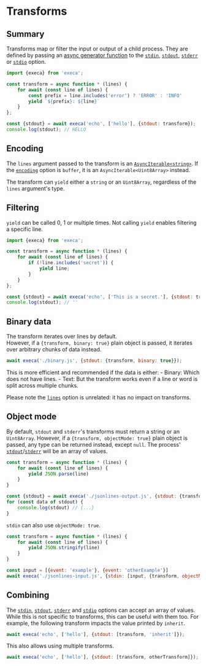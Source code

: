 # Transforms

## Summary

Transforms map or filter the input or output of a child process. They are defined by passing an [async generator function](https://developer.mozilla.org/en-US/docs/Web/JavaScript/Reference/Statements/async_function*) to the [`stdin`](../readme.md#stdin), [`stdout`](../readme.md#stdout-1), [`stderr`](../readme.md#stderr-1) or [`stdio`](../readme.md#stdio-1) option.

```js
import {execa} from 'execa';

const transform = async function * (lines) {
	for await (const line of lines) {
		const prefix = line.includes('error') ? 'ERROR' : 'INFO'
		yield `${prefix}: ${line}`
	}
};

const {stdout} = await execa('echo', ['hello'], {stdout: transform});
console.log(stdout); // HELLO
```

## Encoding

The `lines` argument passed to the transform is an [`AsyncIterable<string>`](https://developer.mozilla.org/en-US/docs/Web/JavaScript/Reference/Iteration_protocols#the_async_iterator_and_async_iterable_protocols). If the [`encoding`](../readme.md#encoding) option is `buffer`, it is an `AsyncIterable<Uint8Array>` instead.

The transform can `yield` either a `string` or an `Uint8Array`, regardless of the `lines` argument's type.

## Filtering

`yield` can be called 0, 1 or multiple times. Not calling `yield` enables filtering a specific line.

```js
import {execa} from 'execa';

const transform = async function * (lines) {
	for await (const line of lines) {
		if (!line.includes('secret')) {
			yield line;
		}
	}
};

const {stdout} = await execa('echo', ['This is a secret.'], {stdout: transform});
console.log(stdout); // ''
```

## Binary data

The transform iterates over lines by default.\
However, if a `{transform, binary: true}` plain object is passed, it iterates over arbitrary chunks of data instead.

```js
await execa('./binary.js', {stdout: {transform, binary: true}});
```

This is more efficient and recommended if the data is either:
	- Binary: Which does not have lines.
	- Text: But the transform works even if a line or word is split across multiple chunks.

Please note the [`lines`](../readme.md#lines) option is unrelated: it has no impact on transforms.

## Object mode

By default, `stdout` and `stderr`'s transforms must return a string or an `Uint8Array`. However, if a `{transform, objectMode: true}` plain object is passed, any type can be returned instead, except `null`. The process' [`stdout`](../readme.md#stdout)/[`stderr`](../readme.md#stderr) will be an array of values.

```js
const transform = async function * (lines) {
	for await (const line of lines) {
		yield JSON.parse(line)
	}
}

const {stdout} = await execa('./jsonlines-output.js', {stdout: {transform, objectMode: true}});
for (const data of stdout) {
	console.log(stdout) // {...}
}
```

`stdin` can also use `objectMode: true`.

```js
const transform = async function * (lines) {
	for await (const line of lines) {
		yield JSON.stringify(line)
	}
}

const input = [{event: 'example'}, {event: 'otherExample'}]
await execa('./jsonlines-input.js', {stdin: [input, {transform, objectMode: true}]});
```

## Combining

The [`stdin`](../readme.md#stdin), [`stdout`](../readme.md#stdout-1), [`stderr`](../readme.md#stderr-1) and [`stdio`](../readme.md#stdio-1) options can accept an array of values. While this is not specific to transforms, this can be useful with them too. For example, the following transform impacts the value printed by `inherit`.

```js
await execa('echo', ['hello'], {stdout: [transform, 'inherit']});
```

This also allows using multiple transforms.

```js
await execa('echo', ['hello'], {stdout: [transform, otherTransform]});
```
